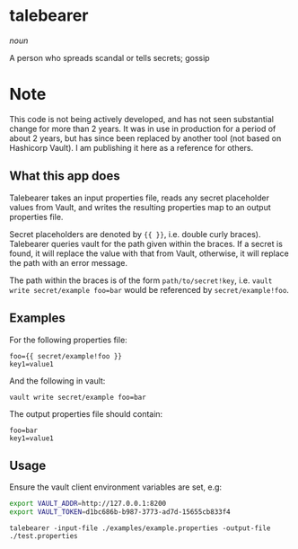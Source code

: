 talebearer
==========
_noun_

A person who spreads scandal or tells secrets; gossip

Note
====
This code is not being actively developed, and has not seen substantial change for more than 2 years. It was in use in production for a period of about 2 years, but has since been replaced by another tool (not based on Hashicorp Vault). I am publishing it here as a reference for others.

What this app does
------------------

Talebearer takes an input properties file, reads any secret placeholder values from Vault, and writes the resulting properties map to an output properties file.

Secret placeholders are denoted by `{{ }}`, i.e. double curly braces). Talebearer queries vault for the path given within the braces. If a secret is found, it will replace the value with that from Vault, otherwise, it will replace the path with an error message.

The path within the braces is of the form `path/to/secret!key`, i.e. `vault write secret/example foo=bar` would be referenced by `secret/example!foo`.

Examples
--------

For the following properties file:
```
foo={{ secret/example!foo }}
key1=value1
```

And the following in vault:
```
vault write secret/example foo=bar
```

The output properties file should contain:
```
foo=bar
key1=value1
```

Usage
-----
Ensure the vault client environment variables are set, e.g:
```sh
export VAULT_ADDR=http://127.0.0.1:8200
export VAULT_TOKEN=d1bc686b-b987-3773-ad7d-15655cb833f4
```

```
talebearer -input-file ./examples/example.properties -output-file ./test.properties
```
